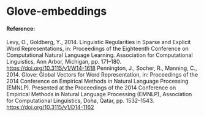 # Glove-embeddings

#### Reference:
Levy, O., Goldberg, Y., 2014. Linguistic Regularities in Sparse and Explicit Word Representations, in: Proceedings of the Eighteenth Conference on Computational Natural Language Learning. Association for Computational Linguistics, Ann Arbor, Michigan, pp. 171–180. https://doi.org/10.3115/v1/W14-1618
Pennington, J., Socher, R., Manning, C., 2014. Glove: Global Vectors for Word Representation, in: Proceedings of the 2014 Conference on Empirical Methods in Natural Language Processing (EMNLP). Presented at the Proceedings of the 2014 Conference on Empirical Methods in Natural Language Processing (EMNLP), Association for Computational Linguistics, Doha, Qatar, pp. 1532–1543. https://doi.org/10.3115/v1/D14-1162


